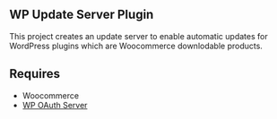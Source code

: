 ## WP Update Server Plugin

This project creates an update server to enable automatic updates for WordPress plugins which are Woocommerce downlodable products.

## Requires
* Woocommerce
* [WP OAuth Server](https://wordpress.org/plugins/oauth2-provider/)
